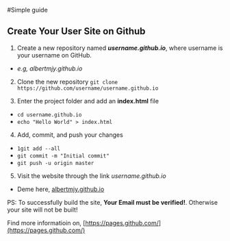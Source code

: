 #Simple guide

## Create Your User Site on Github
 1. Create a new repository named ***username.github.io***, where username is your username on GitHub.
   * *e.g, albertmjy.github.io*
   
 2. Clone the new repository `git clone https://github.com/username/username.github.io`
 
 3. Enter the project folder and add an **index.html** file
   * `cd username.github.io`
   * `echo "Hello World" > index.html`
   
 4. Add, commit, and push your changes
   * `1git add --all`
   * `git commit -m "Initial commit"`
   * `git push -u origin master`
   
 5. Visit the website through the link *username.github.io*
   * Deme here, [albertmjy.github.io](albertmjy.github.io)
 
 
PS: To successfully build the site, **Your Email must be verified!**. Otherwise your site will not be built!

Find more informatioin on, [https://pages.github.com/](https://pages.github.com/)
